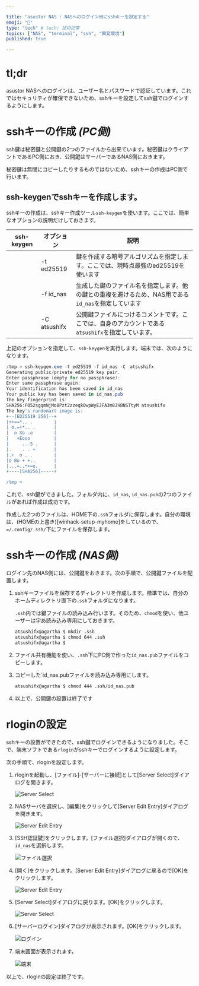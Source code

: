 ```yaml
---

title: "asustor NAS : NASへのログイン用にsshキーを設定する"
emoji: "🍆"
type: "tech" # tech: 技術記事
topics: ["NAS", "terminal", "ssh", "開発環境"]
published: true

---
```

# tl;dr

asustor NASへのログインは、ユーザー名とパスワードで認証しています。これではセキュリティが確保できないため、sshキーを設定してssh鍵でログインするようにします。



# sshキーの作成 *(PC側)*

ssh鍵は秘密鍵と公開鍵の2つのファイルから出来ています。秘密鍵はクライアントであるPC側におき、公開鍵はサーバーであるNAS側におきます。

秘密鍵は無闇にコピーしたりするものではないため、sshキーの作成はPC側で行います。



## ssh-keygenでsshキーを作成します。

sshキーの作成は、sshキー作成ツール`ssh-keygen`を使います。ここでは、簡単なオプションの説明だけしておきます。

| ssh-keygen | オプション   | 説明                                                         |
| ---------- | ------------ | ------------------------------------------------------------ |
|            | -t ed25519   | 鍵を作成する暗号アルゴリズムを指定します。ここでは、現時点最強のed25519を使います |
|            | -f id_nas    | 生成した鍵のファイル名を指定します。他の鍵との重複を避けるため、NAS用である`id_nas`を指定しています |
|            | -C atsushifx | 公開鍵ファイルにつけるコメントです。ここでは、自身のアカウントである`atsushifx`を指定しています。 |



上記のオプションを指定して、`ssh-keygen`を実行します。端末では、次のようになります。

``` powershell
/tmp > ssh-keygen.exe -t ed25519 -f id_nas -C　atsushifx
Generating public/private ed25519 key pair.
Enter passphrase (empty for no passphrase):
Enter same passphrase again:
Your identification has been saved in id_nas
Your public key has been saved in id_nas.pub
The key fingerprint is:
SHA256:FO52sgqmNjMo8Pzt2zzeqkQwpWyEJFA3m8JHBNSTtyM atsushifx
The key's randomart image is:
+--[ED25519 256]--+
|++==*.. .        |
| o.=+*.. .       |
|  o Xo .o        |
|   +Eooo         |
|     ...S .      |
|.    . . +       |
|.+  o . .        |
|o Bo + +..       |
|...=..*+=o.      |
+----[SHA256]-----+

/tmp >
```



これで、ssh鍵ができました。フォルダ内に、`id_nas`, `id_nas.pub`の2つのファイルがあれば作成は成功です。

作成した2つのファイルは、HOME下の`.ssh`フォルダに保存します。自分の環境は、(HOMEの上書き)[winhack-setup-myhome]をしているので、`=/.config/.ssh/`下にファイルを保存します。



# sshキーの作成 *(NAS側)*

ログイン先のNAS側には、公開鍵をおきます。次の手順で、公開鍵ファイルを配置します。

1. sshキーファイルを保存するディレクトリを作成します。標準では、自分のホームディレクトリ直下の`.ssh`フォルダになります。

   `.ssh`内では鍵ファイルの読み込み行います。そのため、`chmod`を使い、他ユーザーは宇あ読み込み専用にしておきます。

   ``` bash
   atsushifx@agartha $ mkdir .ssh
   atsushifx@agartha $ chmod 644 .ssh
   atsushifx@agartha $ 
   ```



2. ファイル共有機能を使い、`.ssh`下にPC側で作った`id_nas.pub`ファイルをコピーします。


3. コピーした`id_nas.pubファイルを読み込み専用にします。

   ```bash
   atsushifx@agartha $ chmod 444 .ssh/id_nas.pub
   
   ```



4. 以上で、公開鍵の設置は終了です



# rloginの設定

sshキーの設置ができたので、ssh鍵でログインできるようになりました。そこで、端末ソフトである`rlogin`がsshキーでログインするように設定します。

次の手順で、rloginを設定します。

1. rloginを起動し、[ファイル]-[サーバーに接続]として[Server Select]ダイアログを開きます。

   ![Server Select](https://i.imgur.com/ritfqWx.jpg)



2. NASサーバを選択し、[編集]をクリックして[Server Edit Entry]ダイアログを開きます。

   ![Server Edit Entry](https://i.imgur.com/cm76shE.jpg)



3. [SSH認証鍵]をクリックします。[ファイル選択]ダイアログが開くので、`id_nas`を選択します。

   ![ファイル選択](https://i.imgur.com/sW6LQei.jpg)



4. [開く]をクリックします。[Server Edit Entry]ダイアログに戻るので[OK]をクリックします。

   ![Server Edit Entry](https://i.imgur.com/cm76shE.jpg)



5. [Server Select]ダイアログに戻ります。[OK]をクリックします。

   ![Server Select](https://i.imgur.com/ritfqWx.jpg)



6. [サーバーログイン]ダイアログが表示されます。[OK]をクリックします。

   ![ログイン](https://i.imgur.com/JgPSRKd.jpg)



7. 端末画面が表示されます。

   ![端末](https://i.imgur.com/H42JOGZ.jpg)



以上で、rloginの設定は終了です。



